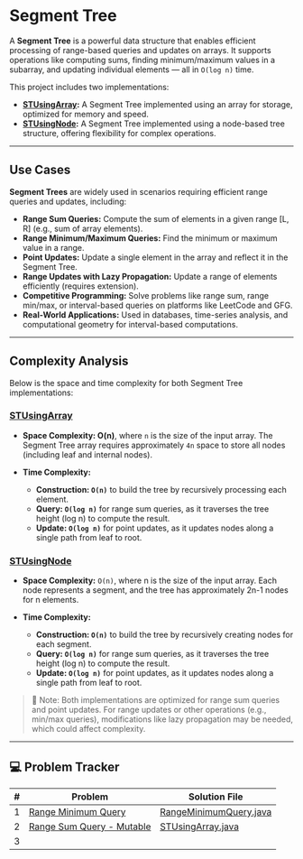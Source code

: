 # Segment Tree

A **Segment Tree** is a powerful data structure that enables efficient processing of range-based queries and updates on
arrays. It supports operations like computing sums, finding minimum/maximum values in a subarray, and updating
individual elements — all in `O(log n)` time.

This project includes two implementations:

- **[STUsingArray](./impl/STUsingArray.java):** A Segment Tree implemented using an array for storage, optimized for
  memory and speed.
- **[STUsingNode](./impl/STUsingNode.java):** A Segment Tree implemented using a node-based tree structure, offering
  flexibility for complex operations.

___

## Use Cases

**Segment Trees** are widely used in scenarios requiring efficient range queries and updates, including:

- **Range Sum Queries:** Compute the sum of elements in a given range [L, R] (e.g., sum of array elements).
- **Range Minimum/Maximum Queries:** Find the minimum or maximum value in a range.
- **Point Updates:** Update a single element in the array and reflect it in the Segment Tree.
- **Range Updates with Lazy Propagation:** Update a range of elements efficiently (requires extension).
- **Competitive Programming:** Solve problems like range sum, range min/max, or interval-based queries on platforms like
  LeetCode and GFG.
- **Real-World Applications:** Used in databases, time-series analysis, and computational geometry for interval-based
  computations.

---

## Complexity Analysis

Below is the space and time complexity for both Segment Tree implementations:

### [STUsingArray](./impl/STUsingArray.java)

- **Space Complexity: O(n)**, where `n` is the size of the input array. The Segment Tree array requires approximately
  `4n` space to store all nodes (including leaf and internal nodes).

- **Time Complexity:**
    - **Construction: `O(n)`** to build the tree by recursively processing each element.
    - **Query: `O(log n)`** for range sum queries, as it traverses the tree height (log n) to compute the result.
    - **Update: `O(log n)`** for point updates, as it updates nodes along a single path from leaf to root.

### [STUsingNode](./impl/STUsingNode.java)

- **Space Complexity:** `O(n)`, where n is the size of the input array. Each node represents a segment, and the tree has
  approximately 2n-1 nodes for n elements.

- **Time Complexity:**
    - **Construction: `O(n)`** to build the tree by recursively creating nodes for each segment.
    - **Query: `O(log n)`** for range sum queries, as it traverses the tree height (log n) to compute the result.
    - **Update: `O(log n)`** for point updates, as it updates nodes along a single path from leaf to root.

> 🔧 Note: Both implementations are optimized for range sum queries and point updates. For range updates or other
> operations (e.g., min/max queries), modifications like lazy propagation may be needed, which could affect complexity.

---

## 💻 Problem Tracker

| # | Problem                                                                             | Solution File                                      |
|---|-------------------------------------------------------------------------------------|----------------------------------------------------|
| 1 | [Range Minimum Query](https://www.geeksforgeeks.org/problems/range-minimum-query/1) | [RangeMinimumQuery.java](./RangeMinimumQuery.java) |
| 2 | [Range Sum Query - Mutable](https://leetcode.com/problems/range-sum-query-mutable/) | [STUsingArray.java](./impl/STUsingArray.java)      |
| 3 | [](https://leetcode.com/problems/block-placement-queries/)                          |                                                    |
